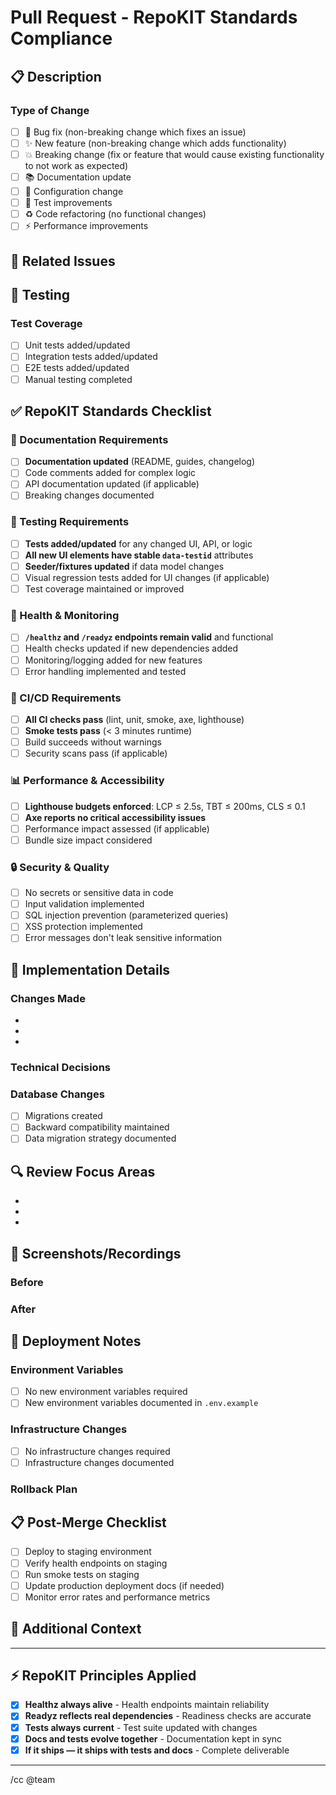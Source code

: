 # Pull Request - RepoKIT Standards Compliance

## 📋 Description
<!-- Provide a brief description of the changes in this PR -->

### Type of Change
- [ ] 🐛 Bug fix (non-breaking change which fixes an issue)
- [ ] ✨ New feature (non-breaking change which adds functionality)
- [ ] 💥 Breaking change (fix or feature that would cause existing functionality to not work as expected)
- [ ] 📚 Documentation update
- [ ] 🔧 Configuration change
- [ ] 🧪 Test improvements
- [ ] ♻️ Code refactoring (no functional changes)
- [ ] ⚡ Performance improvements

## 🎯 Related Issues
<!-- Link to related issues using: Fixes #123, Closes #456, Related to #789 -->

## 🧪 Testing
<!-- Describe how this change has been tested -->

### Test Coverage
- [ ] Unit tests added/updated
- [ ] Integration tests added/updated  
- [ ] E2E tests added/updated
- [ ] Manual testing completed

## ✅ RepoKIT Standards Checklist

### 📖 Documentation Requirements
- [ ] **Documentation updated** (README, guides, changelog)
- [ ] Code comments added for complex logic
- [ ] API documentation updated (if applicable)
- [ ] Breaking changes documented

### 🧪 Testing Requirements  
- [ ] **Tests added/updated** for any changed UI, API, or logic
- [ ] **All new UI elements have stable `data-testid`** attributes
- [ ] **Seeder/fixtures updated** if data model changes
- [ ] Visual regression tests added for UI changes (if applicable)
- [ ] Test coverage maintained or improved

### 🏥 Health & Monitoring
- [ ] **`/healthz` and `/readyz` endpoints remain valid** and functional
- [ ] Health checks updated if new dependencies added
- [ ] Monitoring/logging added for new features
- [ ] Error handling implemented and tested

### 🚀 CI/CD Requirements
- [ ] **All CI checks pass** (lint, unit, smoke, axe, lighthouse)
- [ ] **Smoke tests pass** (< 3 minutes runtime)
- [ ] Build succeeds without warnings
- [ ] Security scans pass (if applicable)

### 📊 Performance & Accessibility  
- [ ] **Lighthouse budgets enforced**: LCP ≤ 2.5s, TBT ≤ 200ms, CLS ≤ 0.1
- [ ] **Axe reports no critical accessibility issues**
- [ ] Performance impact assessed (if applicable)
- [ ] Bundle size impact considered

### 🔒 Security & Quality
- [ ] No secrets or sensitive data in code
- [ ] Input validation implemented
- [ ] SQL injection prevention (parameterized queries)
- [ ] XSS protection implemented
- [ ] Error messages don't leak sensitive information

## 📝 Implementation Details

### Changes Made
<!-- List the main changes made in this PR -->
- 
- 
- 

### Technical Decisions
<!-- Explain any significant technical decisions or trade-offs -->

### Database Changes
<!-- If applicable, describe any database schema changes -->
- [ ] Migrations created
- [ ] Backward compatibility maintained
- [ ] Data migration strategy documented

## 🔍 Review Focus Areas
<!-- Highlight specific areas that need careful review -->
- 
- 
- 

## 📸 Screenshots/Recordings
<!-- Add screenshots or recordings for UI changes -->

### Before
<!-- Screenshots of current state -->

### After  
<!-- Screenshots of new state -->

## 🚀 Deployment Notes
<!-- Any special considerations for deployment -->

### Environment Variables
<!-- List any new environment variables needed -->
- [ ] No new environment variables required
- [ ] New environment variables documented in `.env.example`

### Infrastructure Changes
<!-- Any infrastructure or configuration changes -->
- [ ] No infrastructure changes required
- [ ] Infrastructure changes documented

### Rollback Plan
<!-- How to rollback if issues occur -->

## 📋 Post-Merge Checklist
<!-- Items to complete after merge -->
- [ ] Deploy to staging environment
- [ ] Verify health endpoints on staging
- [ ] Run smoke tests on staging
- [ ] Update production deployment docs (if needed)
- [ ] Monitor error rates and performance metrics

## 🔗 Additional Context
<!-- Any additional context, background, or links that reviewers should know about -->

---

## ⚡ RepoKIT Principles Applied
- [x] **Healthz always alive** - Health endpoints maintain reliability
- [x] **Readyz reflects real dependencies** - Readiness checks are accurate  
- [x] **Tests always current** - Test suite updated with changes
- [x] **Docs and tests evolve together** - Documentation kept in sync
- [x] **If it ships — it ships with tests and docs** - Complete deliverable

---

<!-- 
🚨 IMPORTANT: This PR will be blocked from merging if:
- Smoke tests fail
- Health endpoints return non-200 status on staging
- Critical accessibility issues found
- Lighthouse performance budgets exceeded
- RepoKIT checklist items not completed

For questions about RepoKIT standards, see: /spec/repokit-standards.md
-->

/cc @team <!-- Tag relevant team members -->